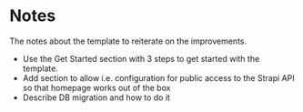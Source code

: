 # Notes

The notes about the template to reiterate on the improvements.

- Use the Get Started section with 3 steps to get started with the template.
- Add section to allow i.e. configuration for public access to the Strapi API so that homepage works out of the box
- Describe DB migration and how to do it
